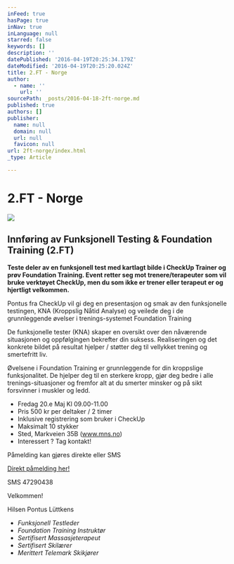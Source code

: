 ```yaml
---
inFeed: true
hasPage: true
inNav: true
inLanguage: null
starred: false
keywords: []
description: ''
datePublished: '2016-04-19T20:25:34.179Z'
dateModified: '2016-04-19T20:25:20.024Z'
title: 2.FT - Norge
author:
  - name: ''
    url: ''
sourcePath: _posts/2016-04-18-2ft-norge.md
published: true
authors: []
publisher:
  name: null
  domain: null
  url: null
  favicon: null
url: 2ft-norge/index.html
_type: Article

---
```

# 2.FT - Norge
![](https://the-grid-user-content.s3-us-west-2.amazonaws.com/f5ac1ad5-5ab8-415b-9fde-d885b5d19ec0.png)

## Innføring av Funksjonell Testing & Foundation Training (2.FT)

**Teste deler av en funksjonell test med kartlagt bilde i CheckUp Trainer og prøv Foundation Training. Event retter seg mot trenere/terapeuter som vil bruke verktøyet CheckUp, men du som ikke er trener eller terapeut er og hjertligt velkommen.**

Pontus fra CheckUp vil gi deg en presentasjon og smak av den funksjonelle testingen, KNA (Kroppslig Nåtid Analyse) og veilede deg i de grunnleggende øvelser i trenings-systemet Foundation Training

De funksjonelle tester (KNA) skaper en oversikt over den nåværende situasjonen og oppfølgingen bekrefter din suksess. Realiseringen og det konkrete bildet på resultat hjelper / støtter deg til vellykket trening og smertefritt liv.

Øvelsene i Foundation Training er grunnleggende for din kroppslige funksjonalitet. De hjelper deg til en sterkere kropp, gjør deg bedre i alle trenings-situasjoner og fremfor alt at du smerter minsker og på sikt forsvinner i muskler og ledd.

* Fredag 20.e Maj Kl 09.00-11.00
* Pris 500 kr per deltaker / 2 timer
* Inklusive registrering som bruker i CheckUp 
* Maksimalt 10 stykker
* Sted, Markveien 35B (www.mns.no)
* Interessert ? Tag kontakt!

Påmelding kan gjøres direkte eller SMS

[Direkt påmelding her!][0]

SMS 47290438

Velkommen!

Hilsen Pontus Lüttkens

* _Funksjonell Testleder_
* _Foundation Training Instruktør_
* _Sertifisert Massasjeterapeut_
* _Sertifisert Skilærer_
* _Merittert Telemark Skikjører_

[0]: https://podio.com/webforms/15407725/1032986